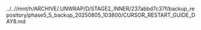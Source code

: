 ../..//mnt/h/ARCHIVE/.UNWRAP/D/STAGE2_INNER/237abbd7c37f/backup_repository/phase5_5_backup_20250805_103800/CURSOR_RESTART_GUIDE_DAY8.md